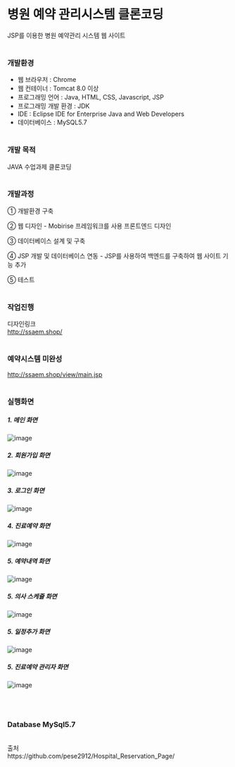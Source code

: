# 병원 예약 관리시스템 클론코딩
JSP를 이용한 병원 예약관리 시스템 웹 사이트
<br><br>
### 개발환경 

* 웹 브라우저 : Chrome 
* 웹 컨테이너 : Tomcat 8.0 이상
* 프로그래밍 언어 : Java, HTML, CSS, Javascript, JSP
* 프로그래밍 개발 환경 : JDK
* IDE : Eclipse IDE for Enterprise Java and Web Developers
* 데이터베이스 : MySQL5.7
<br><br>

### 개발 목적

JAVA 수업과제 클론코딩
<br><br>
### 개발과정

① 개발환경 구축

② 웹 디자인 - Mobirise 프레임워크를 사용 프론트엔드 디자인

③ 데이터베이스 설계 및 구축

④ JSP 개발 및 데이터베이스 연동 - JSP를 사용하여 백엔드를 구축하여 웹 사이트 기능 추가

⑤ 테스트
<br><br>

### 작업진행

디자인링크<br>
http://ssaem.shop/
<br><br>
### 예약시스템 미완성<br>
http://ssaem.shop/view/main.jsp
<br><br>

### 실행화면

##### 1. 메인 화면

![image](https://github.com/taiji9203/java_html/blob/main/img/main01.png)


##### 2. 회원가입 화면

![image](https://github.com/taiji9203/java_html/blob/main/img/main02.png)


##### 3. 로그인 화면

![image](https://github.com/taiji9203/java_html/blob/main/img/main03.png)


##### 4. 진료예약 화면

![image](https://github.com/taiji9203/java_html/blob/main/img/main04.png)


##### 5. 예약내역 화면

![image](https://github.com/taiji9203/java_html/blob/main/img/main05.png)

##### 5. 의사 스케쥴 화면

![image](https://github.com/taiji9203/java_html/blob/main/img/main06.png)

##### 5. 일정추가 화면

![image](https://github.com/taiji9203/java_html/blob/main/img/main07.png)

##### 5. 진료예약 관리자 화면

![image](https://github.com/taiji9203/java_html/blob/main/img/main08.png)

<br><br>
### Database MySql5.7

<!-- ![image](https://github.com/taiji9203/java_html/tree/main/img/main09.png) -->

<br>
출처<br>
https://github.com/pese2912/Hospital_Reservation_Page/

